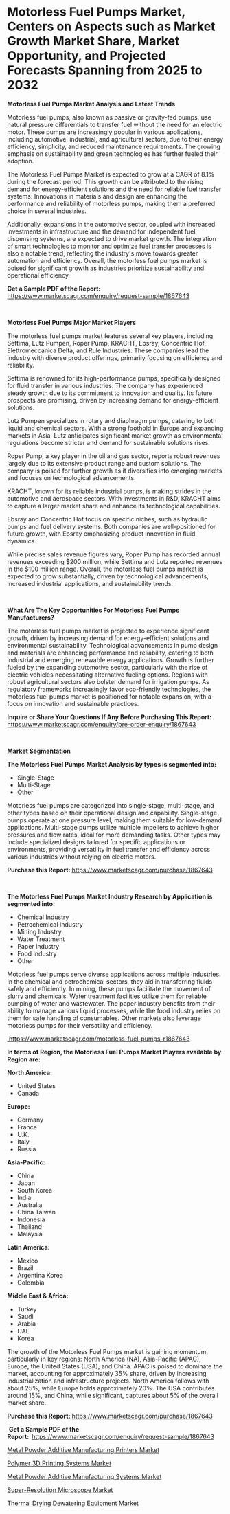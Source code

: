 <p><h1>Motorless Fuel Pumps Market, Centers on Aspects such as Market Growth Market Share, Market Opportunity, and Projected Forecasts Spanning from 2025 to 2032</h1></p><p><strong>Motorless Fuel Pumps Market Analysis and Latest Trends</strong></p>
<p><p>Motorless fuel pumps, also known as passive or gravity-fed pumps, use natural pressure differentials to transfer fuel without the need for an electric motor. These pumps are increasingly popular in various applications, including automotive, industrial, and agricultural sectors, due to their energy efficiency, simplicity, and reduced maintenance requirements. The growing emphasis on sustainability and green technologies has further fueled their adoption.</p><p>The Motorless Fuel Pumps Market is expected to grow at a CAGR of 8.1% during the forecast period. This growth can be attributed to the rising demand for energy-efficient solutions and the need for reliable fuel transfer systems. Innovations in materials and design are enhancing the performance and reliability of motorless pumps, making them a preferred choice in several industries. </p><p>Additionally, expansions in the automotive sector, coupled with increased investments in infrastructure and the demand for independent fuel dispensing systems, are expected to drive market growth. The integration of smart technologies to monitor and optimize fuel transfer processes is also a notable trend, reflecting the industry's move towards greater automation and efficiency. Overall, the motorless fuel pumps market is poised for significant growth as industries prioritize sustainability and operational efficiency.</p></p>
<p><strong>Get a Sample PDF of the Report:&nbsp;</strong> <a href="https://www.marketscagr.com/enquiry/request-sample/1867643?utm_campaign=2110&utm_medium=2&utm_source=Github&utm_content=ia&utm_term=28022025&utm_id=motorless-fuel-pumps">https://www.marketscagr.com/enquiry/request-sample/1867643</a></p>
<p>&nbsp;</p>
<p><strong>Motorless Fuel Pumps Major Market Players</strong></p>
<p><p>The motorless fuel pumps market features several key players, including Settima, Lutz Pumpen, Roper Pump, KRACHT, Ebsray, Concentric Hof, Elettromeccanica Delta, and Rule Industries. These companies lead the industry with diverse product offerings, primarily focusing on efficiency and reliability.</p><p>Settima is renowned for its high-performance pumps, specifically designed for fluid transfer in various industries. The company has experienced steady growth due to its commitment to innovation and quality. Its future prospects are promising, driven by increasing demand for energy-efficient solutions.</p><p>Lutz Pumpen specializes in rotary and diaphragm pumps, catering to both liquid and chemical sectors. With a strong foothold in Europe and expanding markets in Asia, Lutz anticipates significant market growth as environmental regulations become stricter and demand for sustainable solutions rises. </p><p>Roper Pump, a key player in the oil and gas sector, reports robust revenues largely due to its extensive product range and custom solutions. The company is poised for further growth as it diversifies into emerging markets and focuses on technological advancements.</p><p>KRACHT, known for its reliable industrial pumps, is making strides in the automotive and aerospace sectors. With investments in R&D, KRACHT aims to capture a larger market share and enhance its technological capabilities.</p><p>Ebsray and Concentric Hof focus on specific niches, such as hydraulic pumps and fuel delivery systems. Both companies are well-positioned for future growth, with Ebsray emphasizing product innovation in fluid dynamics.</p><p>While precise sales revenue figures vary, Roper Pump has recorded annual revenues exceeding $200 million, while Settima and Lutz reported revenues in the $100 million range. Overall, the motorless fuel pumps market is expected to grow substantially, driven by technological advancements, increased industrial applications, and sustainability trends.</p></p>
<p>&nbsp;</p>
<p><strong>What Are The Key Opportunities For Motorless Fuel Pumps Manufacturers?</strong></p>
<p><p>The motorless fuel pumps market is projected to experience significant growth, driven by increasing demand for energy-efficient solutions and environmental sustainability. Technological advancements in pump design and materials are enhancing performance and reliability, catering to both industrial and emerging renewable energy applications. Growth is further fueled by the expanding automotive sector, particularly with the rise of electric vehicles necessitating alternative fueling options. Regions with robust agricultural sectors also bolster demand for irrigation pumps. As regulatory frameworks increasingly favor eco-friendly technologies, the motorless fuel pumps market is positioned for notable expansion, with a focus on innovation and sustainable practices.</p></p>
<p><strong>Inquire or Share Your Questions If Any Before Purchasing This Report:</strong> <a href="https://www.marketscagr.com/enquiry/pre-order-enquiry/1867643?utm_campaign=2110&utm_medium=2&utm_source=Github&utm_content=ia&utm_term=28022025&utm_id=motorless-fuel-pumps">https://www.marketscagr.com/enquiry/pre-order-enquiry/1867643</a></p>
<p>&nbsp;</p>
<p><strong>Market Segmentation</strong></p>
<p><strong>The Motorless Fuel Pumps Market Analysis by types is segmented into:</strong></p>
<p><ul><li>Single-Stage</li><li>Multi-Stage</li><li>Other</li></ul></p>
<p><p>Motorless fuel pumps are categorized into single-stage, multi-stage, and other types based on their operational design and capability. Single-stage pumps operate at one pressure level, making them suitable for low-demand applications. Multi-stage pumps utilize multiple impellers to achieve higher pressures and flow rates, ideal for more demanding tasks. Other types may include specialized designs tailored for specific applications or environments, providing versatility in fuel transfer and efficiency across various industries without relying on electric motors.</p></p>
<p><strong>Purchase this Report:&nbsp;</strong><a href="https://www.marketscagr.com/purchase/1867643?utm_campaign=2110&utm_medium=2&utm_source=Github&utm_content=ia&utm_term=28022025&utm_id=motorless-fuel-pumps">https://www.marketscagr.com/purchase/1867643</a></p>
<p>&nbsp;</p>
<p><strong>The Motorless Fuel Pumps Market Industry Research by Application is segmented into:</strong></p>
<p><ul><li>Chemical Industry</li><li>Petrochemical Industry</li><li>Mining Industry</li><li>Water Treatment</li><li>Paper Industry</li><li>Food Industry</li><li>Other</li></ul></p>
<p><p>Motorless fuel pumps serve diverse applications across multiple industries. In the chemical and petrochemical sectors, they aid in transferring fluids safely and efficiently. In mining, these pumps facilitate the movement of slurry and chemicals. Water treatment facilities utilize them for reliable pumping of water and wastewater. The paper industry benefits from their ability to manage various liquid processes, while the food industry relies on them for safe handling of consumables. Other markets also leverage motorless pumps for their versatility and efficiency.</p></p>
<p><a href="https://www.marketscagr.com/motorless-fuel-pumps-r1867643?utm_campaign=2110&utm_medium=2&utm_source=Github&utm_content=ia&utm_term=28022025&utm_id=motorless-fuel-pumps">&nbsp;https://www.marketscagr.com/motorless-fuel-pumps-r1867643</a></p>
<p><strong>In terms of Region, the Motorless Fuel Pumps Market Players available by Region are:</strong></p>
<p>
    <p> <strong> North America: </strong>
        <ul>
            <li>United States</li>
            <li>Canada</li>
        </ul>
        </p> 
    <p> <strong> Europe: </strong>
        <ul>
            <li>Germany</li>
            <li>France</li>
            <li>U.K.</li>
            <li>Italy</li>
            <li>Russia</li>
        </ul>
        </p> 
    <p> <strong> Asia-Pacific: </strong>
        <ul>
            <li>China</li>
            <li>Japan</li>
            <li>South Korea</li>
            <li>India</li>
            <li>Australia</li>
            <li>China Taiwan</li>
            <li>Indonesia</li>
            <li>Thailand</li>
            <li>Malaysia</li>
        </ul>
        </p> 
    <p> <strong> Latin America: </strong>
        <ul>
            <li>Mexico</li>
            <li>Brazil</li>
            <li>Argentina Korea</li>
            <li>Colombia</li>
        </ul>
        </p> 
    <p> <strong> Middle East & Africa: </strong>
        <ul>
            <li>Turkey</li>
            <li>Saudi</li>
            <li>Arabia</li>
            <li>UAE</li>
            <li>Korea</li>
        </ul>
    </p>
    </p>
<p><p>The growth of the Motorless Fuel Pumps market is gaining momentum, particularly in key regions: North America (NA), Asia-Pacific (APAC), Europe, the United States (USA), and China. APAC is poised to dominate the market, accounting for approximately 35% share, driven by increasing industrialization and infrastructure projects. North America follows with about 25%, while Europe holds approximately 20%. The USA contributes around 15%, and China, while significant, captures about 5% of the overall market share.</p></p>
<p><strong>Purchase this Report: </strong><a href="https://www.marketscagr.com/purchase/1867643?utm_campaign=2110&utm_medium=2&utm_source=Github&utm_content=ia&utm_term=28022025&utm_id=motorless-fuel-pumps">https://www.marketscagr.com/purchase/1867643</a></p>
<p>&nbsp;<strong>Get a Sample PDF of the Report:&nbsp;&nbsp;</strong><a href="https://www.marketscagr.com/enquiry/request-sample/1867643?utm_campaign=2110&utm_medium=2&utm_source=Github&utm_content=ia&utm_term=28022025&utm_id=motorless-fuel-pumps">https://www.marketscagr.com/enquiry/request-sample/1867643</a></p>
<p><strong></strong></p>
<p><p><a href="https://github.com/GenaGaines34/Market-Research-Report-List-1/blob/main/metal-powder-additive-manufacturing-printers-market.md?utm_campaign=2110&utm_medium=2&utm_source=Github&utm_content=ia&utm_term=28022025&utm_id=motorless-fuel-pumps">Metal Powder Additive Manufacturing Printers Market</a></p><p><a href="https://github.com/yankimber90yankim/Market-Research-Report-List-1/blob/main/polymer-3d-printing-systems-market.md?utm_campaign=2110&utm_medium=2&utm_source=Github&utm_content=ia&utm_term=28022025&utm_id=motorless-fuel-pumps">Polymer 3D Printing Systems Market</a></p><p><a href="https://github.com/edacruz6/Market-Research-Report-List-1/blob/main/metal-powder-additive-manufacturing-systems-market.md?utm_campaign=2110&utm_medium=2&utm_source=Github&utm_content=ia&utm_term=28022025&utm_id=motorless-fuel-pumps">Metal Powder Additive Manufacturing Systems Market</a></p><p><a href="https://github.com/lisaeichler20775/Market-Research-Report-List-1/blob/main/super-resolution-microscope-market.md?utm_campaign=2110&utm_medium=2&utm_source=Github&utm_content=ia&utm_term=28022025&utm_id=motorless-fuel-pumps">Super-Resolution Microscope Market</a></p><p><a href="https://github.com/nemcemakoi/Market-Research-Report-List-1/blob/main/thermal-drying-dewatering-equipment-market.md?utm_campaign=2110&utm_medium=2&utm_source=Github&utm_content=ia&utm_term=28022025&utm_id=motorless-fuel-pumps">Thermal Drying Dewatering Equipment Market</a></p></p>